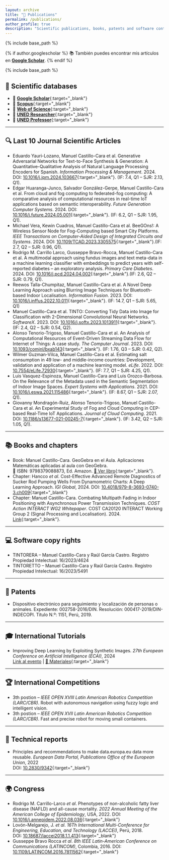 ```yaml
---
layout: archive
title: "📄 Publications"
permalink: /publications/
author_profile: true
description: "Scientific publications, books, patents and software contributions by Manuel Castillo-Cara"
---
```


{% include base_path %}

<!-- ✅ SEO Structured Data -->
<script type="application/ld+json">
{
  "@context": "https://schema.org",
  "@type": "Person",
  "name": "Manuel Castillo-Cara",
  "url": "https://www.manuelcastillo.eu/",
  "affiliation": {
    "@type": "Organization",
    "name": "Universidad Nacional de Educación a Distancia (UNED)"
  },
  "sameAs": [
    "https://scholar.google.es/citations?user=r0JytwIAAAAJ",
    "https://www.scopus.com/authid/detail.uri?authorId=57200871251",
    "https://www.webofscience.com/wos/author/record/O-9762-2017"
  ]
}
</script>

{% if author.googlescholar %}
📚 También puedes encontrar mis artículos en <a href="{{author.googlescholar}}" style="text-decoration: underline; font-weight: bold;">Google Scholar</a>.
{% endif %}

{% include base_path %}

## 📖 **Scientific databases** 
- 🔗 [**Google Scholar**](https://scholar.google.es/citations?hl=es&authuser=2&user=r0JytwIAAAAJ){:target="_blank"}  
- 🔗 [**Scopus**](https://www.scopus.com/authid/detail.uri?authorId=57200871251){:target="_blank"}  
- 🔗 [**Web of Science**](https://www.webofscience.com/wos/author/record/O-9762-2017){:target="_blank"}  
- 🔗 [**UNED Researcher**](https://portalcientifico.uned.es/investigadores/818430/detalle){:target="_blank"}  
- 🔗 [**UNED Professor**](https://www.uned.es/universidad/docentes/informatica/jose-manuel-castillo-cara.html){:target="_blank"}  

---

## 🔍 **Last 10 Journal Scientific Articles**
- Eduardo Yauri-Lozano, Manuel Castillo-Cara et al. Generative Adversarial Networks for Text-to-Face Synthesis & Generation: A Quantitative-Qualitative Analysis of Natural Language Processing Encoders for Spanish. *Information Processing & Management*. 2024. DOI: [10.1016/j.ipm.2024.103667](https://doi.org/10.1016/j.ipm.2024.103667){:target="_blank"}. (IF: 7.4,  Q1 – SJR: 2.13, Q1). 
- Edgar Huaranga-Junco, Salvador González-Gerpe, Manuel Castillo-Cara et al. From cloud and fog computing to federated-fog computing: A comparative analysis of computational resources in real-time IoT applications based on semantic interoperability. *Future Generation Computer Systems*. 2024. DOI: [10.1016/j.future.2024.05.001](https://doi.org/10.1016/j.future.2024.05.001){:target="_blank"}. (IF: 6.2,  Q1 – SJR: 1.95, Q1). 
- Michael Vera, Kewin Cuadros, Manuel Castillo-Cara et al. BeeGOns!: A Wireless Sensor Node for Fog-Computing based Smart City Platforms. *IEEE Transactions on Computer-Aided Design of Integrated Circuits and Systems*. 2024. DOI: [10.1109/TCAD.2023.3305575](https://doi.org/10.1109/TCAD.2023.3305575){:target="_blank"}.(IF: 2.7,  Q2 – SJR: 0.96, Q1).
- Rodrigo M. Carrillo Larco, Gusseppe Bravo-Rocca, Manuel Castillo-Cara et al. A multimodal approach using fundus images and text meta-data in a machine learning classifier with embeddings to predict years with self-reported diabetes – an exploratory analysis. *Primary Care Diabetes*. 2024. DOI: [10.1016/j.pcd.2024.04.002](https://doi.org/10.1016/j.pcd.2024.04.002){:target="_blank"}.(IF: 2.6,  Q2 – SJR: 0.79, Q1).
- Reewos Talla-Chumpitaz, Manuel Castillo-Cara et al. A Novel Deep Learning Approach using Blurring Image Techniques for Bluetooth-based Indoor Localisation. *Information Fusion*. 2023. DOI: [10.1016/j.inffus.2022.10.011](https://doi.org/10.1016/j.inffus.2022.10.011){:target="_blank"}. (IF: 14.7,  Q1 – SJR: 5.65, Q1)   
- Manuel Castillo-Cara et al. TINTO: Converting Tidy Data into Image for Classification with 2-Dimensional Convolutional Neural Networks. *SoftwareX*. 2023. DOI: [10.1016/j.softx.2023.1013911](https://doi.org/10.1016/j.softx.2023.101391){:target="_blank"}. (IF: 2.4,  Q2 – SJR: 0.54, Q2).  
- Alonso Tenorio-Trigoso, Manuel Castillo-Cara et al. An Analysis of Computational Resources of Event-Driven Streaming Data Flow for Internet of Things: A case study. *The Computer Journal*. 2023. DOI: [10.1093/comjnl/bxab143](https://doi.org/10.1093/comjnl/bxab143){:target="_blank"}. (IF: 1.76, Q3 – SJR: 0.42, Q2).
- Wilmer Guzman-Vilca, Manuel Castillo-Cara et al. Estimating  salt consumption  in  49  low-  and  middle-income  countries:  Development, validation and application of a machine learning model. *eLife*. 2022. DOI: [10.7554/eLife.72930](https://doi.org/10.7554/eLife.72930){:target="_blank"}. (IF: 7.7, Q1 – SJR: 4.25, Q1). 
- Luis Vasquez-Espinoza, Manuel Castillo-Cara and Luis Orozco-Barbosa. On the Relevance of the Metadata used in the Semantic Segmentation of Indoor Image Spaces. *Expert Systems with Applications*. 2021. DOI: [10.1016/j.eswa.2021.115486](https://doi.org/10.1016/j.eswa.2021.115486){:target="_blank"}. (IF: 8.67, Q1 – SJR: 2.07, Q1).
- Giovanny Mondragón-Ruiz, Alonso Tenorio-Trigoso, Manuel Castillo-Cara et al. An Experimental Study of Fog and Cloud Computing in CEP-based Real-Time IoT Applications. *Journal of Cloud Computing*. 2021. DOI: [10.1186/s13677-021-00245-7](https://doi.org/10.1186/s13677-021-00245-7){:target="_blank"}. (IF: 3.42, Q2 – SJR: 1.05, Q1). 

---

## 📚 **Books and chapters**
- Book: Manuel Castillo-Cara. GeoGebra en el Aula. Aplicaciones Matemáticas aplicadas al aula con GeoGebra.  
📖 ISBN: 9798379088873, Ed. Amazon. [📕 Ver libro](https://www.manuelcastillo.eu/portfolio/portfolio-1/){:target="_blank"}.
- Chapter: Hancco _et al_. Cost-Effective Advanced Remote Diagnostics of Sucker Rod Pumping Wells From Dynamometric Charts: A Deep Learning Approach. _IGI Global_, 2024. DOI: [10.4018/979-8-3693-0740-3.ch009](https://doi.org/10.4018/979-8-3693-0740-3.ch009){:target="_blank"}
- Chapter: Manuel Castillo-Cara. Combating Multipath Fading in Indoor Positioning with Asynchronous Power Transmission Techniques. _COST Action INTERACT WG2 Whitepaper_. COST CA20120 INTERACT Working Group 2 (Signal Processing and Localisation). 2024. [Link](https://interactca20120.org/work-in-progress/){:target="_blank"}.

---

## 💻 **Software copy rights**
- TINTORERA – Manuel Castillo-Cara y Raúl García Castro. Registro Propiedad Intelectual: 16/2023/4624  
- TINTORETTO – Manuel Castillo-Cara y Raúl García Castro. Registro Propiedad Intelectual: 16/2023/5491  

---

## 🏅 **Patents**
- Dispositivo electrónico para seguimiento y localización de personas o animales. Expediente: 002758-2016/DIN. Resolución: 000417-2019/DIN-INDECOPI. Título N.º: 1151, Perú, 2019.

---

## 🎓 **International Tutorials**
- Improving Deep Learning by Exploiting Synthetic Images. *27th European Conference on Artificial Intelligence (ECAI)*, 2024  
   [Link al evento](https://www.ecai2024.eu/programme/tutorials) | [📂 Materiales](https://github.com/DCY1117/ECAI2024-Material){:target="_blank"}  

---

## 🏆 **International Competitions**
- 3th postion – _IEEE OPEN XVIII Latin American Robotics Competition (LARC/CBR)_. Robot with autonomous navigation using fuzzy logic and intelligent vision.
- 3th postion – _IEEE OPEN XVII Latin American Robotics Competition (LARC/CBR)_. Fast and precise robot for moving small containers.

---

## 📜 **Technical reports**
- Principles and recommendations to make data.europa.eu data more reusable. *European Data Portal, Publications Office of the European Union*, 2022  
DOI: [10.2830/9342](https://doi.org/10.2830/9342){:target="_blank"}  

---

## 🌍 **Congress**
- Rodrigo M. Carrillo-Larco _et al_. Phenotypes of non-alcoholic fatty liver disease (NAFLD) and all-cause mortality. *2022 Annual Meeting of the American College of Epidemiology*, USA, 2022. DOI: [10.1016/j.annepidem.2022.08.036](https://doi.org/10.1016/j.annepidem.2022.08.036){:target="_blank"}  
- Lovón-Melgarejo, J. _et al_. *16Th International Multi-Conference for Engineering, Education, and Technology (LACCEI)*, Perú, 2018.  
DOI: [10.18687/laccei2018.1.1.413](https://doi.org/10.18687/laccei2018.1.1.413){:target="_blank"}  
- Gusseppe Bravo Rocca _et al_. *8th IEEE Latin-American Conference on Communications (LATINCOM)*, Colombia, 2016. DOI: [10.1109/LATINCOM.2016.7811562](https://doi.org/10.1109/LATINCOM.2016.7811562){:target="_blank"}  
